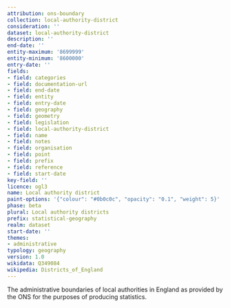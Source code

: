 ```yaml
---
attribution: ons-boundary
collection: local-authority-district
consideration: ''
dataset: local-authority-district
description: ''
end-date: ''
entity-maximum: '8699999'
entity-minimum: '8600000'
entry-date: ''
fields:
- field: categories
- field: documentation-url
- field: end-date
- field: entity
- field: entry-date
- field: geography
- field: geometry
- field: legislation
- field: local-authority-district
- field: name
- field: notes
- field: organisation
- field: point
- field: prefix
- field: reference
- field: start-date
key-field: ''
licence: ogl3
name: Local authority district
paint-options: '{"colour": "#0b0c0c", "opacity": "0.1", "weight": 5}'
phase: beta
plural: Local authority districts
prefix: statistical-geography
realm: dataset
start-date: ''
themes:
- administrative
typology: geography
version: 1.0
wikidata: Q349084
wikipedia: Districts_of_England
---
```


The administrative boundaries of local authorities in England as provided by the ONS for the purposes of producing statistics.